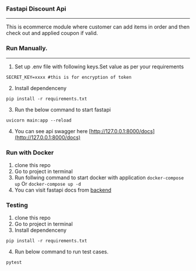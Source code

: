 ### Fastapi Discount Api
---
This is ecommerce module where customer can add items in order and then check out and applied coupon if valid.

### Run Manually.
---   
1. Set up .env file with following keys.Set value as per your requirements
````
SECRET_KEY=xxxx #this is for encryption of token
````
2. Install dependenceny   
````
pip install -r requirements.txt
````
3. Run the below command to start fastapi
````
uvicorn main:app --reload
````
4. You can see api swagger here [http://127.0.0.1:8000/docs](http://127.0.0.1:8000/docs)

### Run with Docker
1. clone this repo
2. Go to project in terminal   
3. Run follwing command to start docker with application
``` docker-compose up ``` Or ``` docker-compose up -d ```
4. You can visit fastapi docs from [backend](http://127.0.0.1:8000/docs)

### Testing
1. clone this repo
2. Go to project in terminal
3. Install dependenceny   
````
pip install -r requirements.txt
````
4. Run below command to run test cases.
````
pytest
````